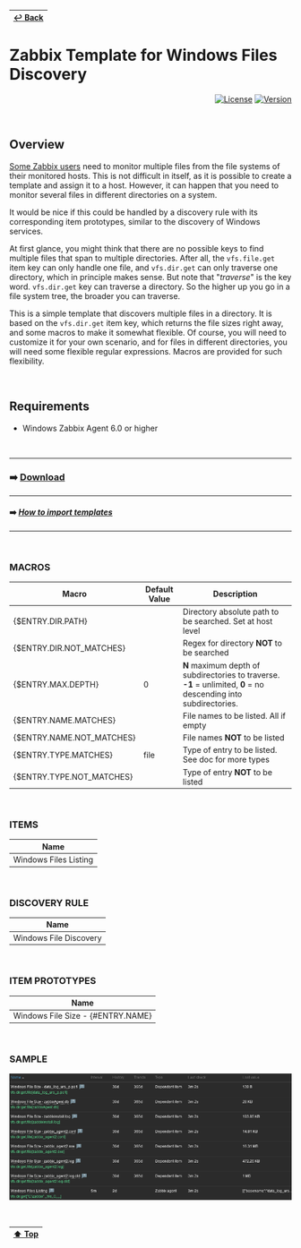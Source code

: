 | [↩️ Back](./) |
| --- |

# Zabbix Template for Windows Files Discovery

<div align="right">

[![License](https://img.shields.io/badge/License-GPL3-blue?logo=opensourceinitiative&logoColor=fff)](./LICENSE)
[![Version](https://img.shields.io/badge/Version-701-blue?logo=AdGuard&color=0aa8d2)](./windows_file_by_zabbix_agent.yaml)

</div>

<BR>

## Overview

[Some Zabbix users](https://www.zabbix.com/forum/zabbix-help/486606-flexible-template-for-monitoring-multiple-files) need to monitor multiple files from the file systems of their monitored hosts. This is not difficult in itself, as it is possible to create a template and assign it to a host. However, it can happen that you need to monitor several files in different directories on a system.

It would be nice if this could be handled by a discovery rule with its corresponding item prototypes, similar to the discovery of Windows services.

At first glance, you might think that there are no possible keys to find multiple files that span to multiple directories. After all, the `vfs.file.get` item key can only handle one file, and `vfs.dir.get` can only traverse one directory, which in principle makes sense. But note that "_traverse_" is the key word. `vfs.dir.get` key can traverse a directory. So the higher up you go in a file system tree, the broader you can traverse.

This is a simple template that discovers multiple files in a directory. It is based on the `vfs.dir.get` item key, which returns the file sizes right away, and some macros to make it somewhat flexible. Of course, you will need to customize it for your own scenario, and for files in different directories, you will need some flexible regular expressions. Macros are provided for such flexibility.

<BR>

## Requirements

- Windows Zabbix Agent 6.0 or higher

<BR>

---
### ➡️ [Download](./windows_file_by_zabbix_agent.yaml)
---
#### ➡️ [*How to import templates*](https://www.zabbix.com/documentation/current/en/manual/xml_export_import/templates#importing)
---

<BR>

### MACROS

| Macro                     | Default Value | Description |
| ------------------------- | ------------- | ----------- |
| {$ENTRY.DIR.PATH}         |               | Directory absolute path to be searched. Set at host level |
| {$ENTRY.DIR.NOT_MATCHES}  |               | Regex for directory **NOT** to be searched |
| {$ENTRY.MAX.DEPTH}        | 0             | **N** maximum depth of subdirectories to traverse. **-1** = unlimited, **0** = no descending into subdirectories. |
| {$ENTRY.NAME.MATCHES}     |               | File names to be listed. All if empty |
| {$ENTRY.NAME.NOT_MATCHES} |               | File names **NOT** to be listed |
| {$ENTRY.TYPE.MATCHES}     | file          | Type of entry to be listed. See doc for more types |
| {$ENTRY.TYPE.NOT_MATCHES} |               | Type of entry **NOT** to be listed |

<BR>

### ITEMS

| Name                  |
| --------------------- |
| Windows Files Listing |

<BR>

### DISCOVERY RULE

| Name                   |
| ---------------------- |
| Windows File Discovery |

<BR>

### ITEM PROTOTYPES

| Name                                                   |
| ---------------------------------- |
| Windows File Size - {\#ENTRY.NAME} |

<BR>

### SAMPLE
![Dashboard example](./image/sample_files.png)

<BR>

| [⬆️ Top](#zabbix-template-for-windows-files-discovery) |
| --- |
